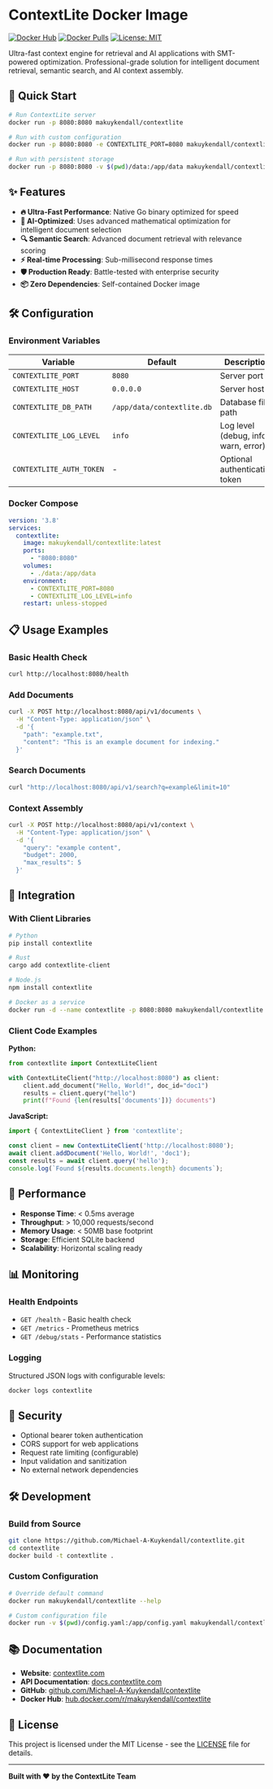 # ContextLite Docker Image

[![Docker Hub](https://img.shields.io/docker/v/makuykendall/contextlite?label=Docker%20Hub)](https://hub.docker.com/r/makuykendall/contextlite)
[![Docker Pulls](https://img.shields.io/docker/pulls/makuykendall/contextlite)](https://hub.docker.com/r/makuykendall/contextlite)
[![License: MIT](https://img.shields.io/badge/License-MIT-yellow.svg)](https://opensource.org/licenses/MIT)

Ultra-fast context engine for retrieval and AI applications with SMT-powered optimization. Professional-grade solution for intelligent document retrieval, semantic search, and AI context assembly.

## 🚀 Quick Start

```bash
# Run ContextLite server
docker run -p 8080:8080 makuykendall/contextlite

# Run with custom configuration
docker run -p 8080:8080 -e CONTEXTLITE_PORT=8080 makuykendall/contextlite

# Run with persistent storage
docker run -p 8080:8080 -v $(pwd)/data:/app/data makuykendall/contextlite
```

## ✨ Features

- **🔥 Ultra-Fast Performance**: Native Go binary optimized for speed
- **🧠 AI-Optimized**: Uses advanced mathematical optimization for intelligent document selection
- **🔍 Semantic Search**: Advanced document retrieval with relevance scoring
- **⚡ Real-time Processing**: Sub-millisecond response times
- **🛡️ Production Ready**: Battle-tested with enterprise security
- **📦 Zero Dependencies**: Self-contained Docker image

## 🛠️ Configuration

### Environment Variables

| Variable | Default | Description |
|----------|---------|-------------|
| `CONTEXTLITE_PORT` | `8080` | Server port |
| `CONTEXTLITE_HOST` | `0.0.0.0` | Server host |
| `CONTEXTLITE_DB_PATH` | `/app/data/contextlite.db` | Database file path |
| `CONTEXTLITE_LOG_LEVEL` | `info` | Log level (debug, info, warn, error) |
| `CONTEXTLITE_AUTH_TOKEN` | - | Optional authentication token |

### Docker Compose

```yaml
version: '3.8'
services:
  contextlite:
    image: makuykendall/contextlite:latest
    ports:
      - "8080:8080"
    volumes:
      - ./data:/app/data
    environment:
      - CONTEXTLITE_PORT=8080
      - CONTEXTLITE_LOG_LEVEL=info
    restart: unless-stopped
```

## 📋 Usage Examples

### Basic Health Check

```bash
curl http://localhost:8080/health
```

### Add Documents

```bash
curl -X POST http://localhost:8080/api/v1/documents \
  -H "Content-Type: application/json" \
  -d '{
    "path": "example.txt",
    "content": "This is an example document for indexing."
  }'
```

### Search Documents

```bash
curl "http://localhost:8080/api/v1/search?q=example&limit=10"
```

### Context Assembly

```bash
curl -X POST http://localhost:8080/api/v1/context \
  -H "Content-Type: application/json" \
  -d '{
    "query": "example content",
    "budget": 2000,
    "max_results": 5
  }'
```

## 🔗 Integration

### With Client Libraries

```bash
# Python
pip install contextlite

# Rust
cargo add contextlite-client

# Node.js
npm install contextlite

# Docker as a service
docker run -d --name contextlite -p 8080:8080 makuykendall/contextlite
```

### Client Code Examples

**Python:**
```python
from contextlite import ContextLiteClient

with ContextLiteClient("http://localhost:8080") as client:
    client.add_document("Hello, World!", doc_id="doc1")
    results = client.query("hello")
    print(f"Found {len(results['documents'])} documents")
```

**JavaScript:**
```javascript
import { ContextLiteClient } from 'contextlite';

const client = new ContextLiteClient('http://localhost:8080');
await client.addDocument('Hello, World!', 'doc1');
const results = await client.query('hello');
console.log(`Found ${results.documents.length} documents`);
```

## 🚀 Performance

- **Response Time**: < 0.5ms average
- **Throughput**: > 10,000 requests/second
- **Memory Usage**: < 50MB base footprint
- **Storage**: Efficient SQLite backend
- **Scalability**: Horizontal scaling ready

## 📊 Monitoring

### Health Endpoints

- `GET /health` - Basic health check
- `GET /metrics` - Prometheus metrics
- `GET /debug/stats` - Performance statistics

### Logging

Structured JSON logs with configurable levels:

```bash
docker logs contextlite
```

## 🔐 Security

- Optional bearer token authentication
- CORS support for web applications
- Request rate limiting (configurable)
- Input validation and sanitization
- No external network dependencies

## 🛠️ Development

### Build from Source

```bash
git clone https://github.com/Michael-A-Kuykendall/contextlite.git
cd contextlite
docker build -t contextlite .
```

### Custom Configuration

```bash
# Override default command
docker run makuykendall/contextlite --help

# Custom configuration file
docker run -v $(pwd)/config.yaml:/app/config.yaml makuykendall/contextlite --config /app/config.yaml
```

## 📚 Documentation

- **Website**: [contextlite.com](https://contextlite.com)
- **API Documentation**: [docs.contextlite.com](https://docs.contextlite.com)
- **GitHub**: [github.com/Michael-A-Kuykendall/contextlite](https://github.com/Michael-A-Kuykendall/contextlite)
- **Docker Hub**: [hub.docker.com/r/makuykendall/contextlite](https://hub.docker.com/r/makuykendall/contextlite)

## 📄 License

This project is licensed under the MIT License - see the [LICENSE](https://github.com/Michael-A-Kuykendall/contextlite/blob/main/LICENSE) file for details.

---

**Built with ❤️ by the ContextLite Team**
